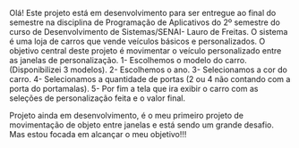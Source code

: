 Olá!
Este projeto está em desenvolvimento para ser entregue ao final do semestre na disciplina de Programação de Aplicativos do 2º semestre do curso de Desenvolvimento de Sistemas/SENAI- Lauro de Freitas.
O sistema é uma loja de carros que vende veículos básicos e personalizados. O objetivo central deste projeto é movimentar o veículo personalizado entre as janelas de personalização.
1- Escolhemos o modelo do carro. (Disponibilizei 3 modelos).
2- Escolhemos o ano.
3- Selecionamos a cor do carro.
4- Selecionamos a quantidade de portas (2 ou 4 não contando com a porta do portamalas).
5- Por fim a tela que ira exibir o carro com as seleções de personalização feita e o valor final.



Projeto ainda em desenvolvimento, é o meu primeiro projeto de movimentação de objeto entre janelas e está sendo um grande desafio. Mas estou focada em alcançar o meu objetivo!!!
 
